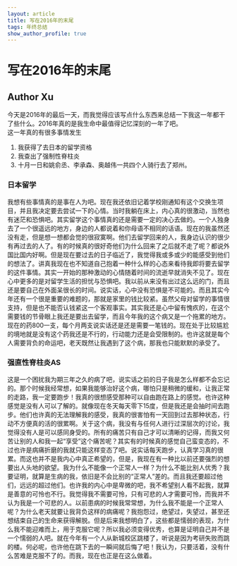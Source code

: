 ```yaml
---
layout: article
title: 写在2016年的末尾
tags: 年终总结
show_author_profile: true
---
```

# 写在2016年的末尾

## Author Xu

今天是2016年的最后一天，而我觉得应该写点什么东西来总结一下我这一年都干了些什么。2016年真的是我生命中最值得记忆深刻的一年了吧。  
这一年真的有很多事情发生  
1. 我获得了去日本的留学资格
2. 我查出了强制性脊柱炎
3. 十月一日和姚俞丞、李承森、奥越伟一共四个人骑行去了郑州。

### 日本留学

我想有些事情真的是事在人为吧。现在我还依旧记着学校刚通知有这个交换生项目，并且我决定要去尝试一下的心情。当时我躺在床上，内心真的很激动，当然也有迷茫和恐惧吧。其实留学这个事情真的还是需要一定的决心去做的。一个人独身去了一个很遥远的地方，身边的人都说着和你母语不相同的话语。现在的我虽然还没有走，但是想一想都会觉的很寂寞啊。他们去留学回来的人，我身边认识的很少有再过去的人了。有的时候真的很好奇他们为什么回来了之后就不走了呢？都说外国比国内好啊。但是现在要过去的日子临近了，我觉得我或多或少的能感受到他们的想法了。讲真我现在也不知道自己抱着一种什么样的心态来看待我即将要去留学的这件事情。其实一开始的那种激动的心情随着时间的流逝早就消失不见了。现在心中更多的是对留学生活的担忧与恐惧吧。我以前从来没有出过这么远的门，而且还是要自己在外面呆很长的时间。说实话，心中没有恐惧是不可能的。而且其实今年还有一个很是重要的难题的，那就是家里的钱比较紧。虽然父母对留学的事情很支持，但是也不能否认钱紧这一个客观事实。其实我还是心中留有愧疚的，在这个需要钱的节骨眼上我还是要出去留学，而且今年我的这个病又是一个拖累的地方。现在的药800一支，每个月两支说实话还是还是需要一笔钱的。现在处于比较尴尬的境地就是没有这个药我还是不行的，行动能力还是会受限制的。也许这就是每个人需要背负的命运吧，老天既然让我遇到了这个病，那我也只能默默的承受了。
  
  ### 强直性脊柱炎AS

这是一个困扰我为期三年之久的病了吧，说实话之前的日子我是怎么样都不会忘记的。那个时候我经常想，如果我能够治好这个病，哪怕只是稍微的缓和，让我正常的走路，我一定要跑步！我真的很想感受那种可以自由跑在路上的感觉。也许这种感觉是没有人可以了解的。就像现在冬天每天零下15度，但是我还是会抽时间去跑步。他们也许真的无法理解我的感受，我真的很害怕有一天回到过去那种状态，行动不方便真的活的很累啊。关于这个病，我没有与任何人进行过深层次的讨论，我觉得没有人是可以感同身受的。所有的痛苦只有自己才可以清晰的记得，而我又何苦让别的人和我一起“享受”这个痛苦呢？其实有的时候真的感觉自己蛮变态的，不过也许是病痛折磨的我就只能这样变态了吧。说实话每天跑步，认真学习真的很累。而这也并不是我内心中真正希望的，但是，我现在有一种比以前还要强烈的想要出人头地的欲望。我为什么不能像一个正常人一样？为什么不能比别人优秀？我要证明，就算是生病的我，依旧是不会比别的“正常人”差的。而且我还要超过他们，远远的超过他们。也许我的内心中是卑微的吧，我不希望别人看不起我，就算是善意的可怜也不行。我觉得我不需要可怜，只有可悲的人才需要可怜，而我并不认为我是一个可悲的人。以前患病的时候我常常想，为什么我不能是一个正常人呢？为什么老天就要让我背负这样的病痛呢？我抱怨过，绝望过，失望过，甚至还想结束自己的生命来获得解脱。但是后来我想明白了，这些都是懦弱的表现，为什么我不能迎难而上，用于克服它呢？所以我必须变得优秀，也算是证明自己并不是一个懦弱的人吧。就在今年有一个人从新城校区跳楼了，听说是因为考研失败而跳的楼。何必呢，也许他在跳下去的一瞬间就后悔了吧！我认为，只要活着，没有什么苦难是克服不了的。而我，现在也正是在这么做着。
